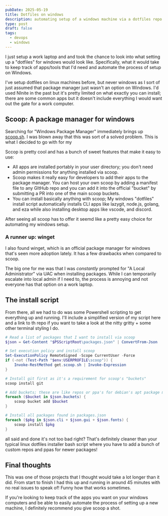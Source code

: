 ```yaml
---
pubDate: 2025-05-19
title: Dotfiles on windows
description: automating setup of a windows machine via a dotfiles repo
type: post
draft: false
tags:
  - devops
  - windows
---
```

I just setup a work laptop and and took the chance to look into what setting up a "dotfiles" for windows would look like. Specifically, what it would take to keep track of apps/tools that I'd need and automate the process of setup on Windows.

I've setup dotfiles on linux machines before, but never windows as I sort of just assumed that package manager just wasn't an option on Windows. I'd used NInite in the past but it's pretty limited on what exactly you can install; there are some common apps but it doesn't include everything I would want out the gate for a work computer.&#x20;

## Scoop: A package manager for windows&#x20;

Searching for "Windows Package Manager" immediately brings up [scoop.sh](https://scoop.sh). I was blown away that this was sort of a solved problem. This is what I decided to go with for my &#x20;

Sccop is pretty cool and has a bunch of sweet features that make it easy to use:&#x20;

* All apps are installed portably in your user directory; you don't need admin permissions for anything installed via scoop.&#x20;
* Scoop makes it really easy for developers to add their apps to the package manager. You can host your own scoop by adding a manifest file to any GItHub repo and you can add it into the official "bucket" by submitting a PR into one of the main scoop buckets.&#x20;
* You can install basically anything with scoop; My windows "dotfiles" install script automatically installs CLI apps like lazygit, node.js, golang, and eza while also installing desktop apps like vscode, and discord.    &#x20;

After seeing all scoop has to offer it seemd like a pretty easy choice for automating my windows setup. &#x20;

### A runner up: winget

I also found winget, which is an official package manager for windows that's seen more adoption lately. It has a few drawbacks when compared to scoop.&#x20;

The big one for me was that I was *constantly* prompted for "A Local Administrator" via UAC when installing packages. While I can temporarily escalate into local admin if I need to, the process is annoying and not everyone has that option on a work laptop.

## The install script&#x20;

From there, all we had to do was some Powershell scripting to get everything up and running. I'll include a simplified version of my script here and a link to th repo if you want to take a look at the nitty gritty + some other terminal styling I do.&#x20;

```powershell
# Read a list of packages that I want to install via scoop
$json = Get-Content "$PSScriptRoot\packages.json" | ConvertFrom-Json

# Set execution policy and install scoop
Set-ExecutionPolicy RemoteSigned -Scope CurrentUser -Force
if (-not (Test-Path "$env:USERPROFILE\scoop")) {
    Invoke-RestMethod get.scoop.sh | Invoke-Expression
}

# Install git first as it's a requirement for scoop's "buckets"
scoop install git

# Add buckets; these are like repos or ppa's for debian's apt package manager
foreach ($bucket in $json.buckets) {
    scoop bucket add $bucket
}

# Install all packages found in packages.json 
foreach ($pkg in $json.cli + $json.gui + $json.fonts) {
    scoop install $pkg
}
```

all said and done it's not too bad right? That's definitely cleaner than your typical linux dotfiles installer bash script where you have to add a bunch of custom repos and ppas for newer packages!&#x20;

## Final thoughts&#x20;

This was one of those projects that I thought would take a lot longer than it did. From start to finish I had this up and running in around 45 minutes with no real issues to speak of! Funny how that works sometimes.

If you're looking to keep track of the apps you want on your windows computers and be able to easily automate the process of setting up a new machine, I definitely recommend you give scoop a shot.  &#x20;
